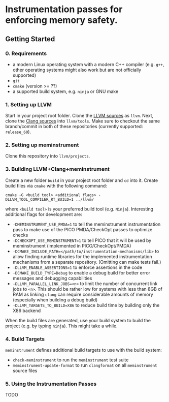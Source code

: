 # Instrumentation passes for enforcing memory safety.

## Getting Started

### 0. Requirements

  * a modern Linux operating system with a modern C++ compiler (e.g. `g++`, other operating systems might also work but are not officially supported)
  * `git`
  * `cmake` (version >= ??)
  * a supported build system, e.g. `ninja` or GNU make

### 1. Setting up LLVM

Start in your project root folder. Clone the [LLVM sources](https://github.com/llvm-mirror/llvm) as `llvm`. Next, clone the [Clang sources](https://github.com/llvm-mirror/clang) into `llvm/tools`. Make sure to checkout the same branch/commit in both of these repositories (currently supported: `release_60`).

### 2. Setting up meminstrument

Clone this repository into `llvm/projects`.

### 3. Building LLVM+Clang+meminstrument


Create a new folder `build` in your project root folder and `cd` into it. Create build files via `cmake` with the following command:

```
cmake -G <build tool> <additional flags> -DLLVM_TOOL_COMPILER_RT_BUILD=1 ../llvm/
```

where `<build tool>` is your preferred build tool (e.g. `Ninja`).
Interesting additional flags for development are:

  * `-DMEMINSTRUMENT_USE_PMDA=1` to tell the meminstrument instrumentation pass to make use of the PICO PMDA/CheckOpt passes to optimize checks
  * `-DCHECKOPT_USE_MEMINSTRUMENT=1` to tell PICO that it will be used by meminstrument (implemented in PICO/CheckOpt/PMDA)
  * `-DCMAKE_INCLUDE_PATH=</path/to/instrumentation-mechanisms/lib>` to allow finding runtime libraries for the implemented instrumentation mechanisms from a separate repository. (Omitting can make tests fail.)
  * `-DLLVM_ENABLE_ASSERTIONS=1` to enforce assertions in the code
  * `-DCMAKE_BUILD_TYPE=Debug` to enable a debug build for better error messages and debugging capabilities
  * `-DLLVM_PARALLEL_LINK_JOBS=<n>` to limit the number of concurrent link jobs to `<n>`. This should be rather low for systems with less than 8GB of RAM as linking `clang` can require considerable amounts of memory (especially when building a debug build)
  * `-DLLVM_TARGETS_TO_BUILD=X86` to reduce build time by building only the X86 backend

When the build files are generated, use your build system to build the project (e.g. by typing `ninja`). This might take a while.

### 4. Build Targets

`meminstrument` defines additional build targets to use with the build system:

  * `check-meminstrument` to run the `meminstrument` test suite
  * `meminstrument-update-format` to run `clangformat` on all `meminstrument` source files

### 5. Using the Instrumentation Passes

TODO
